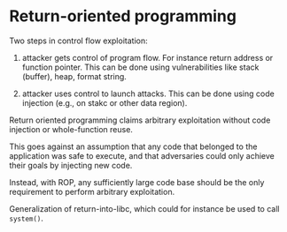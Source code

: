 # Return-oriented programming

Two steps in control flow exploitation: 

1. attacker gets control of program flow.
For instance return address or function 
pointer. This can be done using vulnerabilities
like stack (buffer), heap, format string.

2. attacker uses control to launch attacks.
This can be done using code injection (e.g.,
on stakc or other data region). 

Return oriented programming claims arbitrary 
exploitation without code injection or 
whole-function reuse.

This goes against an assumption that any code
that belonged to the application was safe
to execute, and that adversaries could only
achieve their goals by injecting new code. 

Instead, with ROP, any sufficiently large
code base should be the only requirement to
perform arbitrary exploitation. 

Generalization of return-into-libc, which 
could for instance be used to call `system()`.

